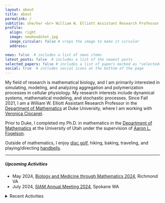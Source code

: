 ```yaml
---
layout: about
title: about
permalink: /
subtitle: she/her <br> William W. Elliott Assistant Research Professor
profile:
  align: right
  image: newheadshot.jpg
  image_circular: false # crops the image to make it circular
  address: 

news: false  # includes a list of news items
latest_posts: false  # includes a list of the newest posts
selected_papers: false # includes a list of papers marked as "selected={true}"
social: true  # includes social icons at the bottom of the page
---
```


My field of research is mathematical biology, and I am primarily interested in simulating, modeling, and analyzing aggregation and polymerization processes in cellular physiology. My research interests include dynamical systems, mathematical modeling, and stochastic processes. Since Fall 2021, I am a William W. Elliott Assistant Research Professor in the [Department of Mathematics](https://math.duke.edu/ "Department of Mathematics") at Duke University, where I am working with [Veronica Ciocanel](https://services.math.duke.edu/~ciocanel/ "Veronica Ciocanel").

Prior to Duke, I completed my Ph.D. in mathematics in the [Department of Mathematics](https://math.utah.edu "Department of Mathematics") at the University of Utah under the supervision of [Aaron L. Fogelson](https://math.utah.edu/~fogelson "Aaron L. Fogelson" ). 

Outside of mathematics, I enjoy [disc golf](https://www.pdga.com/player/149354), hiking, baking, traveling, and playing/directing [handbells](/assets/pdf/MathematicsOfBellRinging_2020Talk.pdf).

 <hr/>
 
##### Upcoming Activities<br/> 
* May 2024, [Biology and Medicine through Mathematics 2024](https://siam.vcu.edu/bamm/), Richmond VA
* July 2024, [SIAM Annual Meeting 2024](https://www.siam.org/conferences/cm/conference/an24), Spokane WA

<details close>
<summary>Recent Activities</summary> 
  &nbsp;&nbsp;&nbsp;&nbsp;&nbsp;&nbsp; April 2024, <a href="https://math.unc.edu/event/applied-mathematics-colloquium-anna-c-nelson-duke/">UNC Applied Mathematics Colloquium</a>, Chapel Hill, NC<br/>
   &nbsp;&nbsp;&nbsp;&nbsp;&nbsp;&nbsp; April 2024, <a href="https://sites.google.com/view/mathforallnola/satellite-conference/clemson-sc">Plenary speaker, Math For All</a>, Clemson SC<br/>
     &nbsp;&nbsp;&nbsp;&nbsp;&nbsp;&nbsp; March 2024, <a href="https://sites.google.com/vcu.edu/biomath-seminar/">VCU Biomath Seminar</a>, Richmond, VA<br/>
   &nbsp;&nbsp;&nbsp;&nbsp;&nbsp;&nbsp; January 2024, <a href="https://www.jointmathematicsmeetings.org/meetings/national/jmm2024/2300_program.html">Joint Mathematics Meeting</a>, San Francisco, CA<br/>
   &nbsp;&nbsp;&nbsp;&nbsp;&nbsp;&nbsp; November 2023, <a href="https://math.sciences.ncsu.edu/event/biomathematics-seminar-anna-nelson/">NC State Biomathematics Seminar</a>, Raleigh NC<br/>
    &nbsp;&nbsp;&nbsp;&nbsp;&nbsp;&nbsp; November 2023, <a href="https://services.math.duke.edu/Tricams/index.html">TriCAMs</a>, Durham NC<br/>
  &nbsp;&nbsp;&nbsp;&nbsp;&nbsp;&nbsp; October 2023, <a href="https://www.math.upenn.edu/events/mathematical-models-polymerization-physiology">UPenn MathBio Seminar</a>, Philadelphia PA<br/>
   &nbsp;&nbsp;&nbsp;&nbsp;&nbsp;&nbsp; September 2023, <a href="https://awm-math.org/meetings/awm-research-symposium/">AWM Research Symposium 2023</a>, Atlanta GA<br/>
   &nbsp;&nbsp;&nbsp;&nbsp;&nbsp;&nbsp; August 2023, <a href="https://iciam2023.org">ICIAM 2023</a>, Tokyo JP<br/>
   &nbsp;&nbsp;&nbsp;&nbsp;&nbsp;&nbsp; August 2023, <a href="https://www.maa.org/meetings/mathfest">MAA MathFest 2023 </a>,  Tampa FL<br/>
   &nbsp;&nbsp;&nbsp;&nbsp;&nbsp;&nbsp; July 2023, <a href="https://2023.smb.org">Society for Mathematical Biology Annual Meeting</a>,  Columbus OH<br/>
   &nbsp;&nbsp;&nbsp;&nbsp;&nbsp;&nbsp; June 2023, <a href="https://www.ams.org/programs/research-communities/2023MRC-SocialSystems">AMS MRC on Complex Social Systems</a>, Java Center NY<br/>
 &nbsp;&nbsp;&nbsp;&nbsp;&nbsp;&nbsp; May 2023, <a href="https://www.siam.org/conferences/cm/conference/ds23">SIAM Dynamical Systems 2023</a>, Portland OR<br/>
 &nbsp;&nbsp;&nbsp;&nbsp;&nbsp;&nbsp; April 2023,<a href="https://www.ams.org/meetings/sectional/2308_progfull.html">AMS Spring Central Sectional Meeting 2023</a>, Cincinnati OH <br/>
</details>

